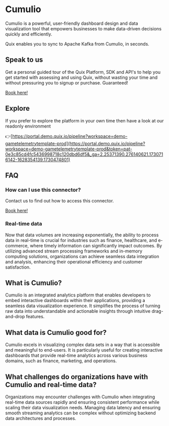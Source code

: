 <!-- START MARKDOWN -->
<!--[tech-name]-->
# Cumulio

<!--[blurb-about-tech]-->
Cumulio is a powerful, user-friendly dashboard design and data visualization tool that empowers businesses to make data-driven decisions quickly and efficiently.

Quix enables you to sync to Apache Kafka <span id="to_or_from">from</span> <span id="techname">Cumulio</span>, in seconds.

## Speak to us

Get a personal guided tour of the Quix Platform, SDK and API's to help you get started with assessing and using Quix, without wasting your time and without pressuring you to signup or purchase. Guaranteed!

[Book here!](https://share.hsforms.com/1iW0TmZzKQMChk0lxd_tGiw4yjw2?__hstc=175542013.19c333c2ae8002be5fbc6a17a447e442.1730474801833.1730474801833.1730716142494.2&__hssc=175542013.2.1730716142494&__hsfp=3927774151)


## Explore

If you prefer to explore the platform in your own time then have a look at our readonly environment

👉[https://portal.demo.quix.io/pipeline?workspace=demo-gametelemetrytemplate-prod](https://portal.demo.quix.io/pipeline?workspace=demo-gametelemetrytemplate-prod&token=pat-0e3c85cd4fc5436998718c120dbd6df5&_ga=2.25371390.276140621.1730716142-1628354139.1730474801)


## FAQ 

### How can I use this connector?

Contact us to find out how to access this connector.

[Book here!](https://share.hsforms.com/1iW0TmZzKQMChk0lxd_tGiw4yjw2?__hstc=175542013.19c333c2ae8002be5fbc6a17a447e442.1730474801833.1730474801833.1730716142494.2&__hssc=175542013.2.1730716142494&__hsfp=3927774151)

### Real-time data

Now that data volumes are increasing exponentially, the ability to process data in real-time is crucial for industries such as finance, healthcare, and e-commerce, where timely information can significantly impact outcomes. By utilizing advanced stream processing frameworks and in-memory computing solutions, organizations can achieve seamless data integration and analysis, enhancing their operational efficiency and customer satisfaction.

## What is <span id="techname">Cumulio</span>?

<!--[tech-seo-text]-->
Cumulio is an integrated analytics platform that enables developers to embed interactive dashboards within their applications, providing a seamless data visualization experience. It simplifies the process of turning raw data into understandable and actionable insights through intuitive drag-and-drop features.

## What data is <span id="techname">Cumulio</span> good for?

<!--[tech-data-seo-text]-->
Cumulio excels in visualizing complex data sets in a way that is accessible and meaningful to end-users. It is particularly useful for creating interactive dashboards that provide real-time analytics across various business domains, such as finance, marketing, and operations.

## What challenges do organizations have with <span id="techname">Cumulio</span> and real-time data?

<!--[tech-challenges-seo-text]-->
Organizations may encounter challenges with Cumulio when integrating real-time data sources rapidly and ensuring consistent performance while scaling their data visualization needs. Managing data latency and ensuring smooth streaming analytics can be complex without optimizing backend data architectures and processes.
<!-- END MARKDOWN -->